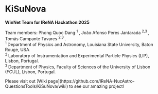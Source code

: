 # KiSuNova

**WinNet Team for IReNA Hackathon 2025**

<p>Team members: Phong Quoc Dang  <sup> 1 </sup>, João Afonso Peres Jantarada <sup> 2,3 </sup>, Tomás Campante Tavares  <sup> 2,3 </sup>.   <br>
<sup> 1 </sup> Department of Physics and Astronomy, Louisiana State University, Baton Rouge, USA.  <br>
<sup> 2 </sup> Laboratory of Instrumentation and Experimental Particle Physics (LIP), Lisbon, Portugal.  <br>
<sup> 3 </sup> Department of Physics, Faculty of Sciences of the University of Lisbon (FCUL), Lisbon, Portugal.  </p>

<p>Please visit out [Wiki page](https://github.com/IReNA-NucAstro-QuestionsTools/KiSuNova/wiki) to see our amazing project!</p>
